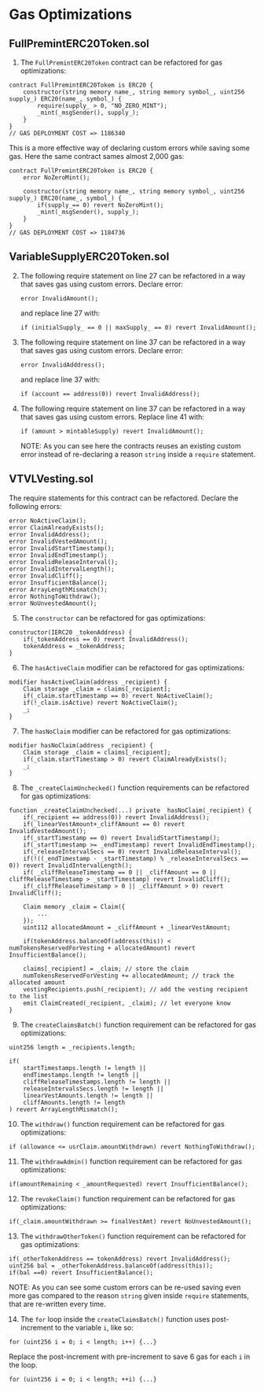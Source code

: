 # **Gas Optimizations**

## **FullPremintERC20Token.sol**

1. The `FullPremintERC20Token` contract can be refactored for gas optimizations:

```
contract FullPremintERC20Tokem is ERC20 {
    constructor(string memory name_, string memory symbol_, uint256 supply_) ERC20(name_, symbol_) {
        require(supply_ > 0, "NO_ZERO_MINT");
        _mint(_msgSender(), supply_);
    }
}
// GAS DEPLOYMENT COST => 1186340
```

This is a more effective way of declaring custom errors while saving some gas. Here the same contract sames almost 2,000 gas:

```
contract FullPremintERC20Token is ERC20 {
    error NoZeroMint();

    constructor(string memory name_, string memory symbol_, uint256 supply_) ERC20(name_, symbol_) {
        if(supply_== 0) revert NoZeroMint();
        _mint(_msgSender(), supply_);
    }
}
// GAS DEPLOYMENT COST => 1184736
```

## **VariableSupplyERC20Token.sol**

2. The following require statement on line 27 can be refactored in a way that saves gas using custom errors. Declare error:

   `error InvalidAmount();`

   and replace line 27 with:

   `if (initialSupply_ == 0 || maxSupply_ == 0) revert InvalidAmount();`

3. The following require statement on line 37 can be refactored in a way that saves gas using custom errors. Declare error:

   `error InvalidAdddress();`

   and replace line 37 with:

   `if (account == address(0)) revert InvalidAddress();`

4. The following require statement on line 37 can be refactored in a way that saves gas using custom errors. Replace line 41 with:

   `if (amount > mintableSupply) revert InvalidAmount();`

   NOTE: As you can see here the contracts reuses an existing custom error instead of re-declaring a reason `string` inside a `require` statement.

## **VTVLVesting.sol**

The require statements for this contract can be refactored. Declare the following errors:

```
error NoActiveClaim();
error ClaimAlreadyExists();
error InvalidAddress();
error InvalidVestedAmount();
error InvalidStartTimestamp();
error InvalidEndTimestamp();
error InvalidReleaseInterval();
error InvalidIntervalLength();
error InvalidCliff();
error InsufficientBalance();
error ArrayLengthMismatch();
error NothingToWithdraw();
error NoUnvestedAmount();
```

5. The `constructor` can be refactored for gas optimizations:

```
constructor(IERC20 _tokenAddress) {
	if(_tokenAddress == 0) revert InvalidAddress();
	tokenAddress = _tokenAddress;
}
```

6. The `hasActiveClaim` modifier can be refactored for gas optimizations:

```
modifier hasActiveClaim(address _recipient) {
	Claim storage _claim = claims[_recipient];
	if(_claim.startTimestamp == 0) revert NoActiveClaim();
	if(!_claim.isActive) revert NoActiveClaim();
	_;
}
```

7. The `hasNoClaim` modifier can be refactored for gas optimizations:

```
modifier hasNoClaim(address _recipient) {
	Claim storage _claim = claims[_recipient];
	if(_claim.startTimestamp > 0) revert ClaimAlreadyExists();
	_;
}
```

8. The `_createClaimUnchecked()` function requirements can be refactored for gas optimizations:

```
function _createClaimUnchecked(...) private  hasNoClaim(_recipient) {
	if(_recipient == address(0)) revert InvalidAddress();
	if(_linearVestAmount+_cliffAmount == 0) revert InvalidVestedAmount();
	if(_startTimestamp == 0) revert InvalidStartTimestamp();
	if(_startTimestamp >= _endTimestamp) revert InvalidEndTimestamp();
	if(_releaseIntervalSecs == 0) revert InvalidReleaseInterval();
	if(!((_endTimestamp - _startTimestamp) % _releaseIntervalSecs == 0)) revert InvalidIntervalLength();
	if( _cliffReleaseTimestamp == 0 || _cliffAmount == 0 || cliffReleaseTimestamp > _startTimestamp) revert InvalidCliff();
	if(_cliffReleaseTimestamp > 0 || _cliffAmount > 0) revert InvalidCliff();

	Claim memory _claim = Claim({
		...
	});
	uint112 allocatedAmount = _cliffAmount + _linearVestAmount;

	if(tokenAddress.balanceOf(address(this)) < numTokensReservedForVesting + allocatedAmount) revert InsufficientBalance();

	claims[_recipient] = _claim; // store the claim
	numTokensReservedForVesting += allocatedAmount; // track the allocated amount
	vestingRecipients.push(_recipient); // add the vesting recipient to the list
	emit ClaimCreated(_recipient, _claim); // let everyone know
}

```

9. The `createClaimsBatch()` function requirement can be refactored for gas optimizations:

```
uint256 length = _recipients.length;

if(
	startTimestamps.length != length ||
	endTimestamps.length != length ||
	cliffReleaseTimestamps.length != length ||
	releaseIntervalsSecs.length != length ||
	linearVestAmounts.length != length ||
	cliffAmounts.length != length
) revert ArrayLengthMismatch();
```

10. The `withdraw()` function requirement can be refactored for gas optimizations:

```
if (allowance <= usrClaim.amountWithdrawn) revert NothingToWithdraw();
```

11. The `withdrawAdmin()` function requirement can be refactored for gas optimizations:

```
if(amountRemaining < _amountRequested) revert InsufficientBalance();
```

12. The `revokeClaim()` function requirement can be refactored for gas optimizations:

```
if(_claim.amountWithdrawn >= finalVestAmt) revert NoUnvestedAmount();
```

13. The `withdrawOtherToken()` function requirement can be refactored for gas optimizations:

```
if(_otherTokenAddress == tokenAddress) revert InvalidAddress();
uint256 bal = _otherTokenAddress.balanceOf(address(this));
if(bal ==0) revert InsufficientBalance();
```

NOTE: As you can see some custom errors can be re-used saving even more gas compared to the reason `string` given inside `require` statements, that are re-written every time.

14. The `for` loop inside the `createClaimsBatch()` function uses post-increment to the variable `i`, like so:

`for (uint256 i = 0; i < length; i++) {...}`

Replace the post-increment with pre-increment to save 6 gas for each `i` in the loop.

`for (uint256 i = 0; i < length; ++i) {...}`
